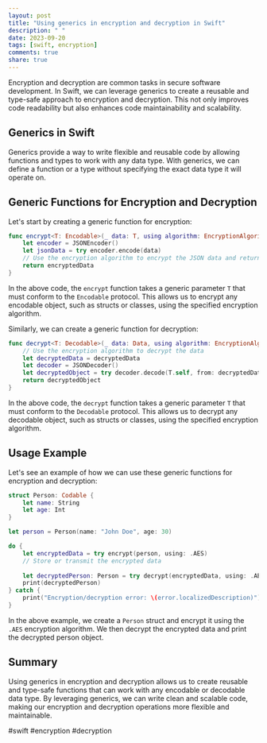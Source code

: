 ```yaml
---
layout: post
title: "Using generics in encryption and decryption in Swift"
description: " "
date: 2023-09-20
tags: [swift, encryption]
comments: true
share: true
---
```


Encryption and decryption are common tasks in secure software development. In Swift, we can leverage generics to create a reusable and type-safe approach to encryption and decryption. This not only improves code readability but also enhances code maintainability and scalability.

## Generics in Swift

Generics provide a way to write flexible and reusable code by allowing functions and types to work with any data type. With generics, we can define a function or a type without specifying the exact data type it will operate on.

## Generic Functions for Encryption and Decryption

Let's start by creating a generic function for encryption:

```swift
func encrypt<T: Encodable>(_ data: T, using algorithm: EncryptionAlgorithm) throws -> Data {
    let encoder = JSONEncoder()
    let jsonData = try encoder.encode(data)
    // Use the encryption algorithm to encrypt the JSON data and return the result
    return encryptedData
}
```

In the above code, the `encrypt` function takes a generic parameter `T` that must conform to the `Encodable` protocol. This allows us to encrypt any encodable object, such as structs or classes, using the specified encryption algorithm.

Similarly, we can create a generic function for decryption:

```swift
func decrypt<T: Decodable>(_ data: Data, using algorithm: EncryptionAlgorithm) throws -> T {
    // Use the encryption algorithm to decrypt the data
    let decryptedData = decryptedData
    let decoder = JSONDecoder()
    let decryptedObject = try decoder.decode(T.self, from: decryptedData)
    return decryptedObject
}
```

In the above code, the `decrypt` function takes a generic parameter `T` that must conform to the `Decodable` protocol. This allows us to decrypt any decodable object, such as structs or classes, using the specified encryption algorithm.

## Usage Example

Let's see an example of how we can use these generic functions for encryption and decryption:

```swift
struct Person: Codable {
    let name: String
    let age: Int
}

let person = Person(name: "John Doe", age: 30)

do {
    let encryptedData = try encrypt(person, using: .AES)
    // Store or transmit the encrypted data
    
    let decryptedPerson: Person = try decrypt(encryptedData, using: .AES)
    print(decryptedPerson)
} catch {
    print("Encryption/decryption error: \(error.localizedDescription)")
}
```

In the above example, we create a `Person` struct and encrypt it using the `.AES` encryption algorithm. We then decrypt the encrypted data and print the decrypted person object.

## Summary

Using generics in encryption and decryption allows us to create reusable and type-safe functions that can work with any encodable or decodable data type. By leveraging generics, we can write clean and scalable code, making our encryption and decryption operations more flexible and maintainable.

#swift #encryption #decryption